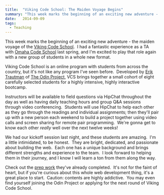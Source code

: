 ```yaml
---
title:  "Viking Code School: The Maiden Voyage Begins"
summary: "This week marks the beginning of an exciting new adventure - the maiden voyage of the Viking Code School.  I had a fantastic experience as a TA with Omaha Code School last spring, and I'm excited to play that role again with a new group of students in a whole new format..."
date:   2014-09-09
tags: 
  - Teaching
---
```

This week marks the beginning of an exciting new adventure - the maiden voyage of the <a href="http://www.vikingcodeschool.com/" target="_blank">Viking Code School</a>.  I had a fantastic experience as a TA with <a href="http://omahacodeschool.com/" target="_blank">Omaha Code School</a> last spring, and I'm excited to play that role again with a new group of students in a whole new format.

Viking Code School is an online program with students from across the country, but it's not like any program I've seen before.  Developed by <a href="http://www.eriktrautman.com/" target="_blank">Erik Trautman</a> of <a href="http://www.theodinproject.com/home" target="_blank">The Odin Project</a>, VCS brings together a small cohort of eight carefully selected students for a highly intensive, highly interactive bootcamp.

Instructors will be available to field questions via HipChat throughout the day as well as having daily teaching hours and group Q&amp;A sessions through video conferencing.  Students will use HipChat to help each other as they go through the readings and individual assignments; then they'll pair up with a new person each weekend to build a project together using video calls and screen sharing for remote pair programming.  We're gonna get to know each other <em>really</em> well over the next twelve weeks!

We had our kickoff session last night, and these students are amazing.  I'm a little intimidated, to be honest.  They are bright, dedicated, and passionate about building the web.  Each one has a unique background and brings different strengths and experience to the team.  I look forward to helping them in their journey, and I know I will learn a ton from them along the way.

Check out the <a href="http://www.vikingcodeschool.com/prep" target="_blank">prep work</a> they've already completed.  It's not for the faint of heart, but if you're curious about this whole web development thing, it's a great place to start.  Caution: contents are highly addictive.  You may even find yourself joining the Odin Project or applying for the next round of Viking Code School.
